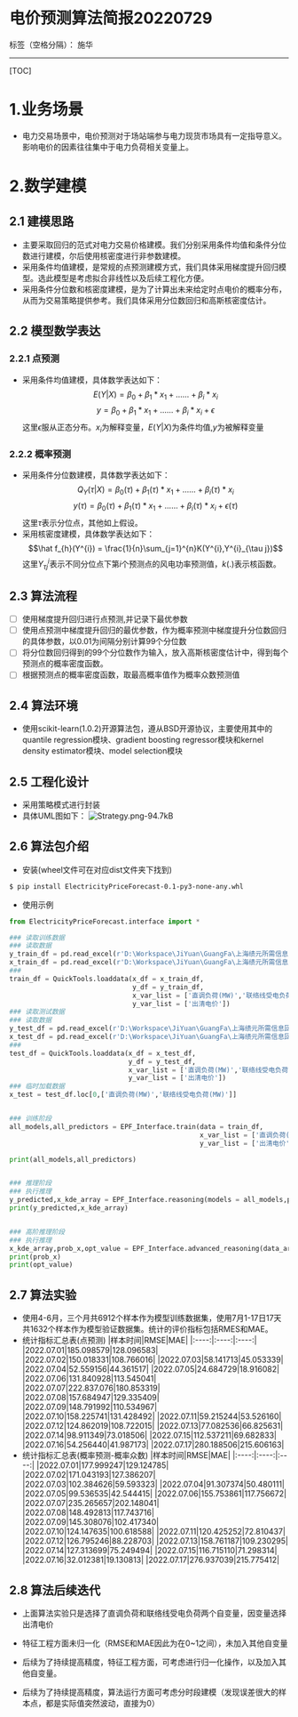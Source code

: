 # 电价预测算法简报20220729

标签（空格分隔）： 施华

---

[TOC]

# 1.业务场景
+ 电力交易场景中，电价预测对于场站端参与电力现货市场具有一定指导意义。影响电价的因素往往集中于电力负荷相关变量上。

# 2.数学建模
## 2.1 建模思路
+ 主要采取回归的范式对电力交易价格建模。我们分别采用条件均值和条件分位数进行建模，尔后使用核密度进行非参数建模。
+ 采用条件均值建模，是常规的点预测建模方式，我们具体采用梯度提升回归模型。选此模型是考虑拟合非线性以及后续工程化方便。
+ 采用条件分位数和核密度建模，是为了计算出未来给定时点电价的概率分布，从而为交易策略提供参考。我们具体采用分位数回归和高斯核密度估计。

## 2.2 模型数学表达
### 2.2.1 点预测
+ 采用条件均值建模，具体数学表达如下：
$$E(Y|X) = \beta_{0} + \beta_{1} * x_{1} + ...... + \beta_{i}* x_{i}$$
$$y = \beta_{0} + \beta_{1} * x_{1} + ...... + \beta_{i}* x_{i}+ \epsilon$$
这里$\epsilon$服从正态分布。$x_{i}$为解释变量，$E(Y|X)$为条件均值,$y$为被解释变量

### 2.2.2 概率预测
+ 采用条件分位数建模，具体数学表达如下：
$$Q_{Y}(\tau|X) = \beta_{0}(\tau) + \beta_{1}(\tau) * x_{1} + ...... + \beta_{i}(\tau) * x_{i}$$
$$y(\tau) = \beta_{0}(\tau) + \beta_{1}(\tau) * x_{1} + ...... + \beta_{i}(\tau) * x_{i} + \epsilon(\tau)$$
这里$\tau$表示分位点，其他如上假设。
+ 采用核密度建模，具体数学表达如下：
$$\hat f_{h}(Y^{i}) = \frac{1}{n}\sum_{j=1}^{n}K(Y^{i},Y^{i}_{\tau j})$$
这里$Y^{i}_{\tau j}$表示不同分位点下第$i$个预测点的风电功率预测值，$k(.)$表示核函数。

## 2.3 算法流程
- [ ] 使用梯度提升回归进行点预测,并记录下最优参数
- [ ] 使用点预测中梯度提升回归的最优参数，作为概率预测中梯度提升分位数回归的具体参数，以0.01为间隔分别计算99个分位数
- [ ] 将分位数回归得到的99个分位数作为输入，放入高斯核密度估计中，得到每个预测点的概率密度函数。
- [ ] 根据预测点的概率密度函数，取最高概率值作为概率众数预测值

## 2.4 算法环境
+ 使用scikit-learn(1.0.2)开源算法包，遵从BSD开源协议，主要使用其中的quantile regression模块、gradient boosting regressor模块和kernel density estimator模块、model selection模块

## 2.5 工程化设计
+ 采用策略模式进行封装
+ 具体UML图如下：
![Strategy.png-94.7kB][1]

## 2.6 算法包介绍
+ 安装(wheel文件可在对应dist文件夹下找到)
```Bash
$ pip install ElectricityPriceForecast-0.1-py3-none-any.whl
```
+ 使用示例
```Python
from ElectricityPriceForecast.interface import *

### 读取训练数据
### 读取数据
y_train_df = pd.read_excel(r'D:\Workspace\JiYuan\GuangFa\上海绩元所需信息回复\1、远景交易系统\2、广发-山东-东明三春乾德实时交易结果查询（正式数据） （注意第二行不要为空行）昨日\2022.05\广发-山东-东明三春乾德实时交易结果查询（正式数据） 2022.5.3.xlsx')
x_train_df = pd.read_excel(r'D:\Workspace\JiYuan\GuangFa\上海绩元所需信息回复\1、远景交易系统\7、调度披露信息查询-实际（注意第二行不要为空行） 11点后再上传  昨日\2022.05\广发-山东-东明三春乾德调度披露信息查询-实际 2022.05.3.xlsx')
### 
train_df = QuickTools.loaddata(x_df = x_train_df,
                               y_df = y_train_df,
                               x_var_list = ['直调负荷(MW)','联络线受电负荷(MW)'],
                               y_var_list = ['出清电价'])
### 读取测试数据
### 读取数据
y_test_df = pd.read_excel(r'D:\Workspace\JiYuan\GuangFa\上海绩元所需信息回复\1、远景交易系统\2、广发-山东-东明三春乾德实时交易结果查询（正式数据） （注意第二行不要为空行）昨日\2022.05\广发-山东-东明三春乾德实时交易结果查询（正式数据） 2022.5.4.xlsx')
x_test_df = pd.read_excel(r'D:\Workspace\JiYuan\GuangFa\上海绩元所需信息回复\1、远景交易系统\7、调度披露信息查询-实际（注意第二行不要为空行） 11点后再上传  昨日\2022.05\广发-山东-东明三春乾德调度披露信息查询-实际 2022.05.4.xlsx')                               
###
test_df = QuickTools.loaddata(x_df = x_test_df,
                              y_df = y_test_df,
                              x_var_list = ['直调负荷(MW)','联络线受电负荷(MW)'],
                              y_var_list = ['出清电价'])
### 临时加载数据
x_test = test_df.loc[0,['直调负荷(MW)','联络线受电负荷(MW)']]


### 训练阶段
all_models,all_predictors = EPF_Interface.train(data = train_df,
                                                x_var_list = ['直调负荷(MW)','联络线受电负荷(MW)'],
                                                y_var_list = ['出清电价'])

print(all_models,all_predictors)


### 推理阶段
### 执行推理
y_predicted,x_kde_array = EPF_Interface.reasoning(models = all_models,predictors = all_predictors,test_data = x_test)
print(y_predicted,x_kde_array)


### 高阶推理阶段
### 执行推理
x_kde_array,prob_x,opt_value = EPF_Interface.advanced_reasoning(data_array = x_kde_array)
print(prob_x)
print(opt_value)
```

## 2.7 算法实验
+ 使用4-6月，三个月共6912个样本作为模型训练数据集，使用7月1-17日17天共1632个样本作为模型验证数据集。统计的评价指标包括RMES和MAE。
+ 统计指标汇总表(点预测)
|样本时间|RMSE|MAE|
|:----:|:----:|:----:|
|2022.07.01|185.098579|128.096583|
|2022.07.02|150.018331|108.766016|
|2022.07.03|58.141713|45.053339|
|2022.07.04|52.559156|44.361517|
|2022.07.05|24.684729|18.916082|
|2022.07.06|131.840928|113.545041|
|2022.07.07|222.837.076|180.853319|
|2022.07.08|157.684947|129.335409|
|2022.07.09|148.791992|110.534967|
|2022.07.10|158.225741|131.428492|
|2022.07.11|59.215244|53.526160|
|2022.07.12|124.862019|108.722015|
|2022.07.13|77.082536|66.825631|
|2022.07.14|98.911349|73.018506|
|2022.07.15|112.537211|69.682833|
|2022.07.16|54.256440|41.987173|
|2022.07.17|280.188506|215.606163|
+ 统计指标汇总表(概率预测-概率众数)
|样本时间|RMSE|MAE|
|:----:|:----:|:----:|
|2022.07.01|177.999247|129.124785|
|2022.07.02|171.043193|127.386207|
|2022.07.03|102.384626|59.593323|
|2022.07.04|91.307374|50.480111|
|2022.07.05|99.536535|42.544415|
|2022.07.06|155.753861|117.756672|
|2022.07.07|235.265657|202.148041|
|2022.07.08|148.492813|117.743716|
|2022.07.09|145.308076|102.417340|
|2022.07.10|124.147635|100.618588|
|2022.07.11|120.425252|72.810437|
|2022.07.12|126.795246|88.228703|
|2022.07.13|158.761187|109.230295|
|2022.07.14|127.313699|75.249494|
|2022.07.15|116.715110|71.298314|
|2022.07.16|32.012381|19.130813|
|2022.07.17|276.937039|215.775412|

## 2.8 算法后续迭代
+ 上面算法实验只是选择了直调负荷和联络线受电负荷两个自变量，因变量选择出清电价
+ 特征工程方面未归一化（RMSE和MAE因此为在0~1之间），未加入其他自变量
+ 后续为了持续提高精度，特征工程方面，可考虑进行归一化操作，以及加入其他自变量。
+ 后续为了持续提高精度，算法运行方面可考虑分时段建模（发现误差很大的样本点，都是实际值突然波动，直接为0）


  [1]: http://static.zybuluo.com/tulip0216/a8npjr4n9xbe31al1mkji52u/Strategy.png